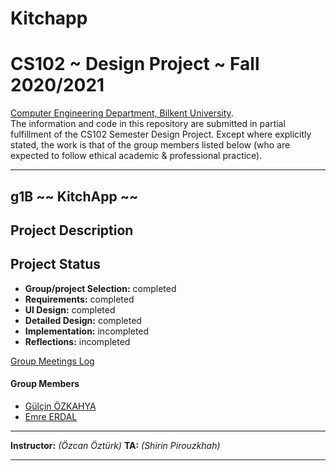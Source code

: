 # Kitchapp
# CS102 ~ Design Project ~ Fall 2020/2021
[Computer Engineering Department, Bilkent University](http://w3.cs.bilkent.edu.tr/en/).  
The information and code in this repository are submitted in partial fulfillment of the CS102 Semester Design Project. Except where explicitly stated, the work is that of the group members listed below (who are expected to follow ethical academic & professional practice).
****
## g1B ~~ KitchApp ~~
## Project Description

   
## Project Status
+ **Group/project Selection:** completed 
+ **Requirements:** completed 
+ **UI Design:** completed 
+ **Detailed Design:** completed
+ **Implementation:** incompleted
+ **Reflections:** incompleted 

[Group Meetings Log](group/meetingslog.md)
#### Group Members


- [Gülçin ÖZKAHYA](group/Ozkahya_Gulcin_log.md)
- [Emre ERDAL](group/Erdal_Emre_log.md)


****

**Instructor:** _(Özcan Öztürk)_   **TA:**  _(Shirin Pirouzkhah)_
****


